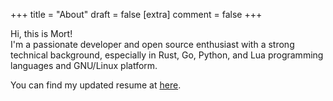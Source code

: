 +++
title = "About"
draft = false
[extra]
comment = false
+++

Hi, this is Mort!<br>
I'm a passionate developer and open source enthusiast with a strong technical background, especially in Rust, Go, Python, and Lua programming languages and GNU/Linux platform.

You can find my updated resume at [here](https://github.com/mortymacs/resume/releases/download/latest/Morteza.NourelahiAlamdari.pdf).
